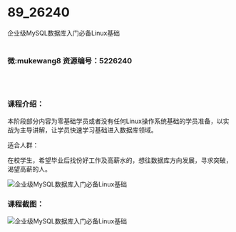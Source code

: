 # 89_26240
企业级MySQL数据库入门必备Linux基础
<br/></br>
<h3>微:mukewang8 资源编号：5226240</h3>
<br/></br>
<h3>课程介绍：</h3>
<p>本阶段部分内容为零基础学员或者没有任何Linux操作系统基础的学员准备，以实战为主导讲解，让学员快速学习基础进入数据库领域。</p>
<p>适合人群：</p>
<p>在校学生，希望毕业后找份好工作及高薪水的，想往数据库方向发展，寻求突破，渴望高薪的人。</p>
<p><img src="https://www.ko996.com/wp-content/uploads/img/2022/09/1-23.png" alt="企业级MySQL数据库入门必备Linux基础"></p>
<div class="info-desc">
<h3>课程截图：</h3>
<p><img src="https://www.ko996.com/wp-content/uploads/img/2022/09/2-30.png" alt="企业级MySQL数据库入门必备Linux基础"></p>


			
</div>
